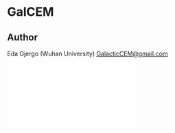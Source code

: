 # GalCEM
## Author
Eda Gjergo (Wuhan University) <GalacticCEM@gmail.com>

![GalCEM flowchart!](/docs/GalCEMdiagram.pdf "GalCEM diagram")
